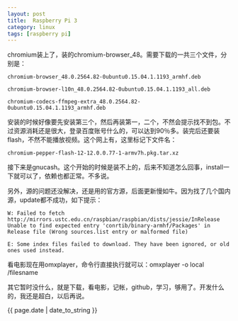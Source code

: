 ```yaml
---
layout: post
title:  Raspberry Pi 3
category: linux
tags: [raspberry pi]
---
```

<p>chromium装上了，装的chromium-browser_48。需要下载的一共三个文件，分别是：</p>
<p><code>chromium-browser_48.0.2564.82-0ubuntu0.15.04.1.1193_armhf.deb</code></p>
<p><code>chromium-browser-l10n_48.0.2564.82-0ubuntu0.15.04.1.1193_all.deb</code></p>
<p><code>chromium-codecs-ffmpeg-extra_48.0.2564.82-0ubuntu0.15.04.1.1193_armhf.deb</code></p>
<p>安装的时候好像要先安装第三个，然后再装第一，二个，不然会提示找不到包。不过资源消耗还是很大，登录百度账号什么的，可以达到90％多。装完后还要装flash，不然不能播放视频。这个网上有，这里标记下文件名：</p>
<p><code>chromium-pepper-flash-12-12.0.0.77-1-armv7h.pkg.tar.xz</code></p>
<p>接下来是gnucash。这个开始的时候是装不上的，后来不知道怎么回事，install一下就可以了，依赖也都正常。不多说。</p>
<p>另外，源的问题还没解决，还是用的官方源，后面更新慢如牛。因为找了几个国内源，update都不成功，如下提示：</p>
<p><code>W: Failed to fetch http://mirrors.ustc.edu.cn/raspbian/raspbian/dists/jessie/InRelease  Unable to find expected entry 'conrtib/binary-armhf/Packages' in Release file (Wrong sources.list entry or malformed file)</code></p>
<p><code>E: Some index files failed to download. They have been ignored, or old ones used instead.</code></p>
<p>看电影现在用omxplayer，命令行直接执行就可以：omxplayer -o local /filesname</p>
<p>其它暂时没什么，就是下载，看电影，记帐，github，学习，够用了。开发什么的，我还是超白，以后再说。</p>



<p>{{ page.date | date_to_string }}</p>
